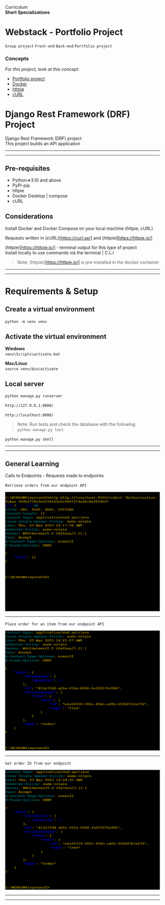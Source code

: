 Curriculum <br>
**Short Specializations** <br>

# Webstack - Portfolio Project

`Group project` `Front-end` `Back-end` `Portfolio project`

### Concepts

_For this project, look at this concept:_

* [Portfolio project](https://www.intranet.alxswe.com/concepts/548)
* [Docker](https://docs.docker.com/)
* [httpie](https://www.httpie.io)
* [cURL](https://everything.curl.dev/)

# Django Rest Framework (DRF) Project
Django Rest Framework (DRF) project <br>
This project builds an API application
***
***

## Pre-requisites
- Python=>3.10 and above
- PyPI-pip
- httpie
- Docker Desktop | compose
- cURL

## Considerations
Install Docker and Docker Compose on your local machine (httpie, cURL)

Requests written in (cURL)[https://curl.se/] and (httpie)[https://httpie.io/]

(httpie)[https://httpie.io/] - terminal output for this type of project <br>
Install locally to use commands via the terminal | C.L.I
>Note: (httpie)[https://httpie.io/] is pre-installed in the docker container
***
***

# Requirements & Setup

## Create a virtual environment
`python -m venv venv`

## Activate the virtual environment
**Windows** <br>
`venv\Scripts\activate.bat`

**Mac/Linux** <br>
`source venv/bin/activate`

## Local server

`python manage.py runserver`

`http://127.0.0.1:8000/`

`http://localhost:8000/`

>Note: Run tests and check the database with the following <br>
`python manage.py test`

`python manage.py shell`
***
***

## General Learning

Calls to Endpoints - Requests made to endpoints

`Retrieve orders from our endpoint API`

![Retrieve Orders](/images/retrieve_orders.PNG)
***

`Place order for an item from our endpoint API`

![Place Order](/images/place_order.PNG)
***

`Get order ID from our endpoint`

![Get Order](/images/get_order_ID.PNG)
***
***
